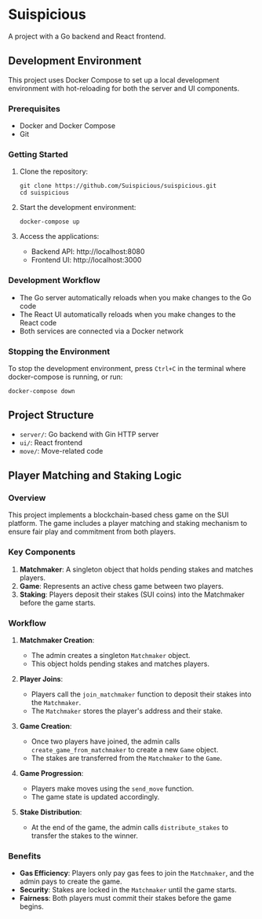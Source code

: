 # Suispicious

A project with a Go backend and React frontend.

## Development Environment

This project uses Docker Compose to set up a local development environment with hot-reloading for both the server and UI components.

### Prerequisites

- Docker and Docker Compose
- Git

### Getting Started

1. Clone the repository:
   ```
   git clone https://github.com/Suispicious/suispicious.git
   cd suispicious
   ```

2. Start the development environment:
   ```
   docker-compose up
   ```

3. Access the applications:
   - Backend API: http://localhost:8080
   - Frontend UI: http://localhost:3000

### Development Workflow

- The Go server automatically reloads when you make changes to the Go code
- The React UI automatically reloads when you make changes to the React code
- Both services are connected via a Docker network

### Stopping the Environment

To stop the development environment, press `Ctrl+C` in the terminal where docker-compose is running, or run:
```
docker-compose down
```

## Project Structure

- `server/`: Go backend with Gin HTTP server
- `ui/`: React frontend
- `move/`: Move-related code

## Player Matching and Staking Logic

### Overview
This project implements a blockchain-based chess game on the SUI platform. The game includes a player matching and staking mechanism to ensure fair play and commitment from both players.

### Key Components
1. **Matchmaker**: A singleton object that holds pending stakes and matches players.
2. **Game**: Represents an active chess game between two players.
3. **Staking**: Players deposit their stakes (SUI coins) into the Matchmaker before the game starts.

### Workflow
1. **Matchmaker Creation**:
   - The admin creates a singleton `Matchmaker` object.
   - This object holds pending stakes and matches players.

2. **Player Joins**:
   - Players call the `join_matchmaker` function to deposit their stakes into the `Matchmaker`.
   - The `Matchmaker` stores the player's address and their stake.

3. **Game Creation**:
   - Once two players have joined, the admin calls `create_game_from_matchmaker` to create a new `Game` object.
   - The stakes are transferred from the `Matchmaker` to the `Game`.

4. **Game Progression**:
   - Players make moves using the `send_move` function.
   - The game state is updated accordingly.

5. **Stake Distribution**:
   - At the end of the game, the admin calls `distribute_stakes` to transfer the stakes to the winner.

### Benefits
- **Gas Efficiency**: Players only pay gas fees to join the `Matchmaker`, and the admin pays to create the game.
- **Security**: Stakes are locked in the `Matchmaker` until the game starts.
- **Fairness**: Both players must commit their stakes before the game begins.